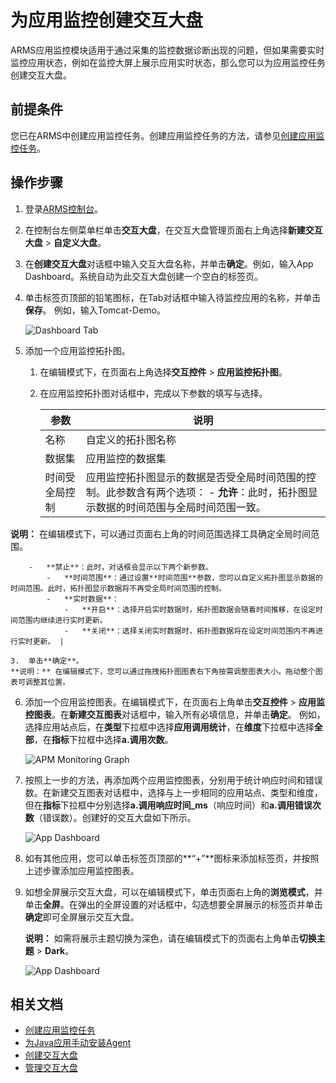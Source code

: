# 为应用监控创建交互大盘

ARMS应用监控模块适用于通过采集的监控数据诊断出现的问题，但如果需要实时监控应用状态，例如在监控大屏上展示应用实时状态，那么您可以为应用监控任务创建交互大盘。

## 前提条件

您已在ARMS中创建应用监控任务。创建应用监控任务的方法，请参见[创建应用监控任务](/intl.zh-CN/快速入门/创建应用监控任务.md)。

## 操作步骤

1.  登录[ARMS控制台](https://arms-intl.console.aliyun.com/)。
2.  在控制台左侧菜单栏单击**交互大盘**，在交互大盘管理页面右上角选择**新建交互大盘** \> **自定义大盘**。
3.  在**创建交互大盘**对话框中输入交互大盘名称，并单击**确定**。例如，输入App Dashboard。系统自动为此交互大盘创建一个空白的标签页。
4.  单击标签页顶部的铅笔图标，在Tab对话框中输入待监控应用的名称，并单击**保存**。 例如，输入Tomcat-Demo。

    ![Dashboard Tab](https://static-aliyun-doc.oss-accelerate.aliyuncs.com/assets/img/zh-CN/7160316061/p43475.png)

5.  添加一个应用监控拓扑图。

    1.  在编辑模式下，在页面右上角选择**交互控件** \> **应用监控拓扑图**。
    2.  在应用监控拓扑图对话框中，完成以下参数的填写与选择。

        |参数|说明|
        |--|--|
        |名称|自定义的拓扑图名称|
        |数据集|应用监控的数据集|
        |时间受全局控制|应用监控拓扑图显示的数据是否受全局时间范围的控制。此参数含有两个选项：        -   **允许**：此时，拓扑图显示数据的时间范围与全局时间范围一致。

**说明：** 在编辑模式下，可以通过页面右上角的时间范围选择工具确定全局时间范围。

        -   **禁止**：此时，对话框会显示以下两个新参数。
            -   **时间范围**：通过设置**时间范围**参数，您可以自定义拓扑图显示数据的时间范围。此时，拓扑图显示数据将不再受全局时间范围的控制。
            -   **实时数据**：
                -   **开启**：选择开启实时数据时，拓扑图数据会随着时间推移，在设定时间范围内继续进行实时更新。
                -   **关闭**：选择关闭实时数据时，拓扑图数据将在设定时间范围内不再进行实时更新。 |

    3.  单击**确定**。
    **说明：** 在编辑模式下，您可以通过拖拽拓扑图图表右下角按需调整图表大小。拖动整个图表可调整其位置。

6.  添加一个应用监控图表。在编辑模式下，在页面右上角单击**交互控件** \> **应用监控图表**。在**新建交互图表**对话框中，输入所有必填信息，并单击**确定**。 例如，选择应用站点后，在**类型**下拉框中选择**应用调用统计**，在**维度**下拉框中选择**全部**，在**指标**下拉框中选择**a.调用次数**。

    ![APM Monitoring Graph ](https://static-aliyun-doc.oss-accelerate.aliyuncs.com/assets/img/zh-CN/7160316061/p43478.png)

7.  按照上一步的方法，再添加两个应用监控图表，分别用于统计响应时间和错误数。在新建交互图表对话框中，选择与上一步相同的应用站点、类型和维度，但在**指标**下拉框中分别选择**a.调用响应时间\_ms**（响应时间）和**a.调用错误次数**（错误数）。创建好的交互大盘如下所示。

    ![App Dashboard](https://static-aliyun-doc.oss-accelerate.aliyuncs.com/assets/img/zh-CN/7160316061/p43479.png)

8.  如有其他应用，您可以单击标签页顶部的**“+”**图标来添加标签页，并按照上述步骤添加应用监控图表。
9.  如想全屏展示交互大盘，可以在编辑模式下，单击页面右上角的**浏览模式**，并单击**全屏**。在弹出的全屏设置的对话框中，勾选想要全屏展示的标签页并单击**确定**即可全屏展示交互大盘。

    **说明：** 如需将展示主题切换为深色，请在编辑模式下的页面右上角单击**切换主题** \> **Dark**。

    ![App Dashboard](https://static-aliyun-doc.oss-accelerate.aliyuncs.com/assets/img/zh-CN/7160316061/p43486.png)


## 相关文档

-   [创建应用监控任务](/intl.zh-CN/快速入门/创建应用监控任务.md)
-   [为Java应用手动安装Agent](/intl.zh-CN/应用监控/接入应用监控/开始监控Java应用/为Java应用手动安装Agent.md)
-   [创建交互大盘](/intl.zh-CN/大盘和报警/创建交互大盘.md)
-   [管理交互大盘](/intl.zh-CN/大盘和报警/管理交互大盘.md)

